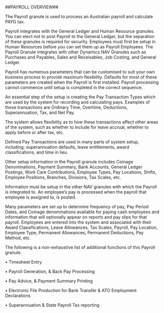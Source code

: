 ##PAYROLL OVERVIEW##

The Payroll granule is used to process an Australian payroll and calculate PAYG tax.

Payroll integrates with the General Ledger and Human Resource granules.  You can elect not to post Payroll to the General Ledger, but the separation of these granules is required for security.  Employees must first be setup in Human Resources before you can set them up as Payroll Employees. The Payroll Granule integrates with other Dynamics NAV Granules such as Purchases and Payables, Sales and Receivables, Job Costing, and General Ledger.

Payroll has numerous parameters that can be customised to suit your own business process to provide maximum flexibility.  Defaults for most of these parameters are created when the Payroll is first installed.  Payroll processing cannot commence until setup is completed in the correct sequence.

An essential step of the setup is creating the Pay Transaction Types which are used by the system for recording and calculating pays.  Examples of these transactions are Ordinary Time, Overtime, Deductions, Superannuation, Tax, and Net Pay.

The system allows flexibility as to how these transactions affect other areas of the system, such as whether to include for leave accrual, whether to apply before or after tax, etc.

Defined Pay Transactions are used in many parts of system setup, including; superannuation defaults, leave entitlements, award classifications, and time in lieu. 

Other setup information in the Payroll granule includes Coinage Denominations, Payment Summary, Bank Accounts, General Ledger Postings, Work Care Contributions, Employee Types, Pay Locations, Shifts, Employee Positions, Branches, Divisions, Tax Scales, etc.

Information must be setup in the other NAV granules with which the Payroll is integrated to. An employee’s pay is processed when the payroll that employee is assigned to, is posted.

Many parameters are set up to determine frequency of pay, Pay Period Dates, and Coinage denominations available for paying cash employees and information that will optionally appear on reports and pay slips for that payroll.  Employees are entered into the system and associated with their Award Classifications, Leave Allowances, Tax Scales, Payroll, Pay Location, Employee Type, Permanent Allowances, Permanent Deductions, Pay Method, etc.

The following is a non-exhaustive list of additional functions of this Payroll granule.

•	Timesheet Entry

•	Payroll Generation, & Back Pay Processing

•	Pay Advice, & Payment Summary Printing

•	Electronic File Production for Bank Transfer & ATO Employment Declarations

•	Superannuation & State Payroll Tax reporting

